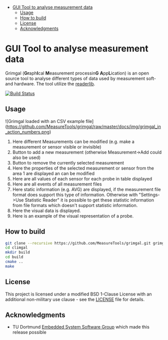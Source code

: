 <!-- MarkdownTOC -->

- [GUI Tool to analyse measurement data](#gui-tool-to-analyse-measurement-data)
  - [Usage](#usage)
  - [How to build](#how-to-build)
  - [License](#license)
  - [Acknowledgments](#acknowledgments)

<!-- /MarkdownTOC -->

# GUI Tool to analyse measurement data

Grimgal (**Gr**aph**I**cal **M**easurement processin**G** **A**pp**L**ication) is an open source tool to analyse different types of data used by measurement soft- and hardware.
The tool utilize the [readerlib](https://github.com/MeasureTools/readerlib).

[![Build Status](https://travis-ci.org/MeasureTools/grimgal.svg?branch=master)](https://travis-ci.org/MeasureTools/grimgal)

## Usage

![Grimgal loaded with an CSV example file]
(https://github.com/MeasureTools/grimgal/raw/master/docs/img/grimgal_in_action_numbers.png)


1. Here different Measurements can be modified (e.g. make a measurement or sensor visible or invisible)
2. Button to add a new measurement (otherwise Measurement->Add could also be used)
3. Button to remove the currently selected measurement
4. Here the properties of the selected measurement or sensor from the area 1 are displayed an can be modified
5. Here are all values of each sensor for each probe in table displayed
6. Here are all events of all measurement files
7. Here static information (e.g. AVG) are displayed, if the measurement file format does support this type of information. Otherwise with "Settings->Use Statistic Reader" it is possible to get these statistic information from file formats which doesn't support statistic information.
8. Here the visual data is displayed.
9. Here is an example of the visual representation of a probe.

## How to build

```bash
git clone --recursive https://github.com/MeasureTools/grimgal.git grimgal
cd climgal
mkdir build
cd build
cmake ..
make
```

## License

This project is licensed under a modified BSD 1-Clause License with an additional non-military use clause - see the [LICENSE](LICENSE) file for details.

## Acknowledgments

* TU Dortmund [Embedded System Software Group](https://ess.cs.tu-dortmund.de/EN/Home/index.html) which made this release possible

